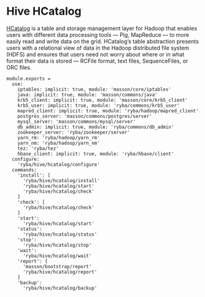 
# Hive HCatalog

[HCatalog](https://cwiki.apache.org/confluence/display/Hive/HCatalog+UsingHCat) 
is a table and storage management layer for Hadoop that enables users with different 
data processing tools — Pig, MapReduce — to more easily read and write data on the grid.
 HCatalog’s table abstraction presents users with a relational view of data in the Hadoop
 distributed file system (HDFS) and ensures that users need not worry about where or in what
 format their data is stored — RCFile format, text files, SequenceFiles, or ORC files.

    module.exports =
      use:
        iptables: implicit: true, module: 'masson/core/iptables'
        java: implicit: true, module: 'masson/commons/java'
        krb5_client: implicit: true, module: 'masson/core/krb5_client'
        krb5_user: implicit: true, module: 'ryba/commons/krb5_user'
        mapred_client: implicit: true, module: 'ryba/hadoop/mapred_client'
        postgres_server: 'masson/commons/postgres/server'
        mysql_server: 'masson/commons/mysql/server'
        db_admin: implicit: true, module: 'ryba/commons/db_admin'
        zookeeper_server: 'ryba/zookeeper/server'
        yarn_rm: 'ryba/hadoop/yarn_rm'
        yarn_nm: 'ryba/hadoop/yarn_nm'
        tez: 'ryba/tez'
        hbase_client: implicit: true, module: 'ryba/hbase/client'
      configure:
        'ryba/hive/hcatalog/configure'
      commands:
        'install': [
          'ryba/hive/hcatalog/install'
          'ryba/hive/hcatalog/start'
          'ryba/hive/hcatalog/check'
        ]
        'check': [
          'ryba/hive/hcatalog/check'
        ]
        'start':
          'ryba/hive/hcatalog/start'
        'status':
          'ryba/hive/hcatalog/status'
        'stop':
          'ryba/hive/hcatalog/stop'
        'wait':
          'ryba/hive/hcatalog/wait'
        'report': [
          'masson/bootstrap/report'
          'ryba/hive/hcatalog/report'
        ]
        'backup':
          'ryba/hive/hcatalog/backup'
